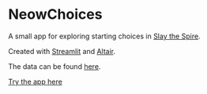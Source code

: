 # NeowChoices
A small app for exploring starting choices in [Slay the Spire](https://www.megacrit.com/).

Created with [Streamlit](https://www.streamlit.io/) and [Altair](https://altair-viz.github.io/).

The data can be found [here](https://www.reddit.com/r/slaythespire/comments/jt5y1w/77_million_runs_an_sts_metrics_dump/).

[Try the app here](https://share.streamlit.io/loephi/neowchoices/main/neow_choices_app.py)
